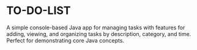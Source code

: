 # TO-DO-LIST
A simple console-based Java app for managing tasks with features for adding, viewing, and organizing tasks by description, category, and time. Perfect for demonstrating core Java concepts.

